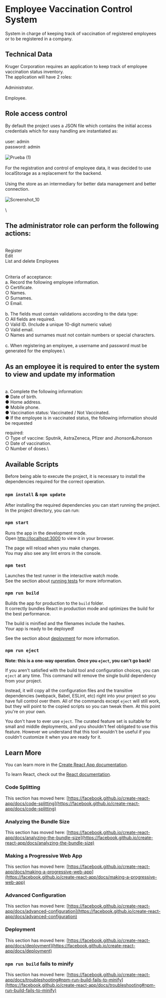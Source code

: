 # Employee Vaccination Control System

System in charge of keeping track of vaccination of registered employees or to be registered in a company.

## Technical Data

Kruger Corporation requires an application to keep track of employee vaccination status inventory.\
The application will have 2 roles: \
\
Administrator.\
\
Employee.

## Role access control
By default the project uses a JSON file which contains the initial access credentials which for easy handling are instantiated as:\
\
user:     admin\
password: admin\
\
![Prueba (1)](https://user-images.githubusercontent.com/46092860/192166705-6d6a9393-a648-4724-8803-72b37d0a3668.gif)
\
\
For the registration and control of employee data, it was decided to use localStorage as a replacement for the backend.\
\
Using the store as an intermediary for better data management and better connection.\
\
![Screenshot_10](https://user-images.githubusercontent.com/46092860/189568543-b186d35b-6ac3-43ab-975f-598b2b09d297.png) \
\
\
## The administrator role can perform the following actions:
\
Register\
Edit\
List and delete Employees\
\
\
Criteria of acceptance:\
a. Record the following employee information.\
    ○ Certificate.\
    ○ Names.\
    ○ Surnames.\
    ○ Email.\
\
b. The fields must contain validations according to the data type:\
    ○ All fields are required.\
    ○ Valid ID. (Include a unique 10-digit numeric value)\
    ○ Valid email.\
    ○ Names and surnames must not contain numbers or special characters.\
\
c. When registering an employee, a username and password must be generated for the employee.\


## As an employee it is required to enter the system to view and update my information
\
a. Complete the following information:\
  ● Date of birth.\
  ● Home address.\
  ● Mobile phone.\
  ● Vaccination status: Vaccinated / Not Vaccinated.\
  ● If the employee is in vaccinated status, the following information should be requested

required:\
  ○ Type of vaccine: Sputnik, AstraZeneca, Pfizer and Jhonson&Jhonson\
  ○ Date of vaccination.\
  ○ Number of doses.\
  
  ## Available Scripts

Before being able to execute the project, it is necessary to install the dependencies required for the correct operation.

### `npm install` & `npm update`

After installing the required dependencies you can start running the project.
In the project directory, you can run:

### `npm start`

Runs the app in the development mode.\
Open [http://localhost:3000](http://localhost:3000) to view it in your browser.

The page will reload when you make changes.\
You may also see any lint errors in the console.

### `npm test`

Launches the test runner in the interactive watch mode.\
See the section about [running tests](https://facebook.github.io/create-react-app/docs/running-tests) for more information.

### `npm run build`

Builds the app for production to the `build` folder.\
It correctly bundles React in production mode and optimizes the build for the best performance.

The build is minified and the filenames include the hashes.\
Your app is ready to be deployed!

See the section about [deployment](https://facebook.github.io/create-react-app/docs/deployment) for more information.

### `npm run eject`

**Note: this is a one-way operation. Once you `eject`, you can't go back!**

If you aren't satisfied with the build tool and configuration choices, you can `eject` at any time. This command will remove the single build dependency from your project.

Instead, it will copy all the configuration files and the transitive dependencies (webpack, Babel, ESLint, etc) right into your project so you have full control over them. All of the commands except `eject` will still work, but they will point to the copied scripts so you can tweak them. At this point you're on your own.

You don't have to ever use `eject`. The curated feature set is suitable for small and middle deployments, and you shouldn't feel obligated to use this feature. However we understand that this tool wouldn't be useful if you couldn't customize it when you are ready for it.

## Learn More

You can learn more in the [Create React App documentation](https://facebook.github.io/create-react-app/docs/getting-started).

To learn React, check out the [React documentation](https://reactjs.org/).

### Code Splitting

This section has moved here: [https://facebook.github.io/create-react-app/docs/code-splitting](https://facebook.github.io/create-react-app/docs/code-splitting)

### Analyzing the Bundle Size

This section has moved here: [https://facebook.github.io/create-react-app/docs/analyzing-the-bundle-size](https://facebook.github.io/create-react-app/docs/analyzing-the-bundle-size)

### Making a Progressive Web App

This section has moved here: [https://facebook.github.io/create-react-app/docs/making-a-progressive-web-app](https://facebook.github.io/create-react-app/docs/making-a-progressive-web-app)

### Advanced Configuration

This section has moved here: [https://facebook.github.io/create-react-app/docs/advanced-configuration](https://facebook.github.io/create-react-app/docs/advanced-configuration)

### Deployment

This section has moved here: [https://facebook.github.io/create-react-app/docs/deployment](https://facebook.github.io/create-react-app/docs/deployment)

### `npm run build` fails to minify

This section has moved here: [https://facebook.github.io/create-react-app/docs/troubleshooting#npm-run-build-fails-to-minify](https://facebook.github.io/create-react-app/docs/troubleshooting#npm-run-build-fails-to-minify)
